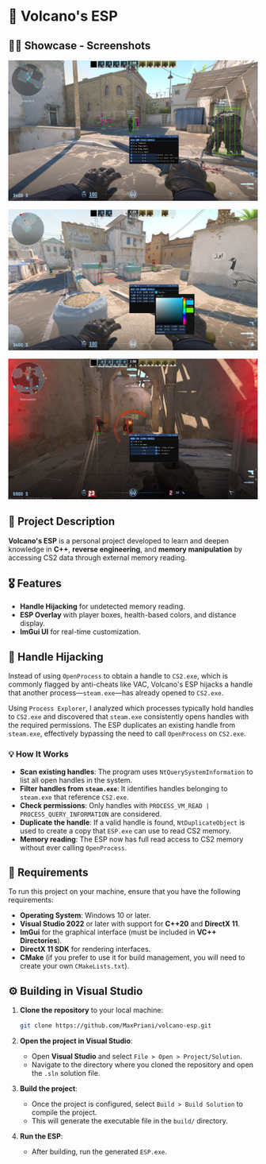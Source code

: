 # 🌋 **Volcano's ESP** 

## 🌄📸 **Showcase - Screenshots**

![ESP](https://github.com/MaxPriani/volcano-esp/blob/main/src/assets/images/1.png?raw=true)

![ESP](https://github.com/MaxPriani/volcano-esp/blob/main/src/assets/images/2.png?raw=true)

![ESP](https://github.com/MaxPriani/volcano-esp/blob/main/src/assets/images/3.png?raw=true)

## 📜 **Project Description**

**Volcano's ESP** is a personal project developed to learn and deepen knowledge in **C++**, **reverse engineering**, and **memory manipulation** by accessing CS2 data through external memory reading.

## 🎖️ **Features**

- **Handle Hijacking** for undetected memory reading.
- **ESP Overlay** with player boxes, health-based colors, and distance display.
- **ImGui UI** for real-time customization.

## 💎 **Handle Hijacking**

Instead of using `OpenProcess` to obtain a handle to `CS2.exe`, which is commonly flagged by anti-cheats like VAC, Volcano's ESP hijacks a handle that another process—`steam.exe`—has already opened to `CS2.exe`.

Using `Process Explorer`, I analyzed which processes typically hold handles to `CS2.exe` and discovered that `steam.exe` consistently opens handles with the required permissions. The ESP duplicates an existing handle from `steam.exe`, effectively bypassing the need to call `OpenProcess` on `CS2.exe`.

### 💡 **How It Works**

- **Scan existing handles**: The program uses `NtQuerySystemInformation` to list all open handles in the system.
- **Filter handles from `steam.exe`**: It identifies handles belonging to `steam.exe` that reference `CS2.exe`.
- **Check permissions**: Only handles with `PROCESS_VM_READ | PROCESS_QUERY_INFORMATION` are considered.
- **Duplicate the handle**: If a valid handle is found, `NtDuplicateObject` is used to create a copy that `ESP.exe` can use to read CS2 memory.
- **Memory reading**: The ESP now has full read access to CS2 memory without ever calling `OpenProcess`.

## 📃 **Requirements**

To run this project on your machine, ensure that you have the following requirements:

- **Operating System**: Windows 10 or later.
- **Visual Studio 2022** or later with support for **C++20** and **DirectX 11**.
- **ImGui** for the graphical interface (must be included in **VC++ Directories**).
- **DirectX 11 SDK** for rendering interfaces.
- **CMake** (if you prefer to use it for build management, you will need to create your own `CMakeLists.txt`).

## ⚙️ **Building in Visual Studio**

1. **Clone the repository** to your local machine:
   ```bash
   git clone https://github.com/MaxPriani/volcano-esp.git
   ```
   
2. **Open the project in Visual Studio**:
   - Open **Visual Studio** and select `File > Open > Project/Solution`.
   - Navigate to the directory where you cloned the repository and open the `.sln` solution file.

3. **Build the project**:
   - Once the project is configured, select `Build > Build Solution` to compile the project.
   - This will generate the executable file in the `build/` directory.

4. **Run the ESP**:
   - After building, run the generated `ESP.exe`.